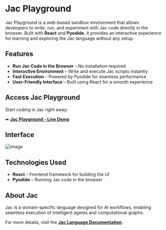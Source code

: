 # Jac Playground

Jac Playground is a web-based sandbox environment that allows developers to write, run, and experiment with Jac code directly in the browser. Built with **React** and **Pyodide**, it provides an interactive experience for learning and exploring the Jac language without any setup.

## Features

- **Run Jac Code in the Browser** – No installation required
- **Interactive Environment** – Write and execute Jac scripts instantly
- **Fast Execution** – Powered by Pyodide for seamless performance
- **User-Friendly Interface** – Built using React for a smooth experience

## Access Jac Playground

Start coding in Jac right away:

➡ **<a href="https://www.jac-lang.org/playground/" target="_blank" rel="noopener noreferrer">Jac Playground - Live Demo</a>**

## Interface

![image](https://github.com/user-attachments/assets/bb365fd5-3d9d-45ea-a18a-2236a0769afd)

## Technologies Used

- **React** – Frontend framework for building the UI
- **Pyodide** – Running Jac code in the browser

## About Jac

Jac is a domain-specific language designed for AI workflows, enabling seamless execution of intelligent agents and computational graphs.

For more details, visit the **<a href="https://www.jac-lang.org/" target="_blank" rel="noopener noreferrer">Jac Language Documentation</a>**.
